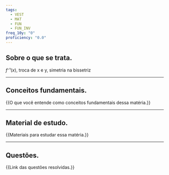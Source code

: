 ```yaml
---
tags:
  - VEST
  - MAT
  - FUN
  - FUN_INV
freq_10y: "0"
proficiency: "0.0"
---
```

 ## Sobre o que se trata.

$f⁻¹(x)$, troca de x e y, simetria na bissetriz

--- 
## Conceitos fundamentais.

{{O que você entende como conceitos fundamentais dessa matéria.}}

---
## Material de estudo.

{{Materiais para estudar essa matéria.}}

--- 
## Questões.

{{Link das questões resolvidas.}}